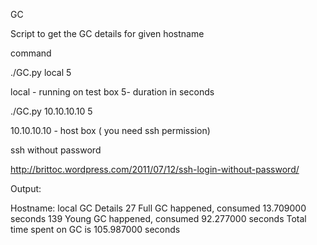 GC


Script to get the GC details for given hostname

command

./GC.py local 5

local - running on test box
5- duration in seconds

./GC.py 10.10.10.10 5

10.10.10.10 - host box ( you need ssh permission)

ssh without password 

http://brittoc.wordpress.com/2011/07/12/ssh-login-without-password/


Output:

Hostname: local
GC Details
27 Full GC happened, consumed 13.709000 seconds
139 Young GC happened, consumed 92.277000 seconds
Total time spent on GC is 105.987000 seconds



